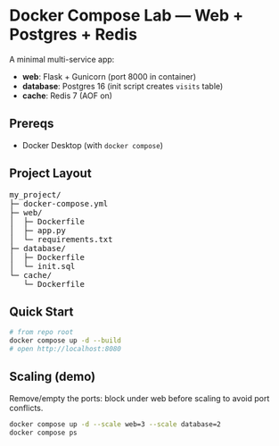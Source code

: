 # Docker Compose Lab — Web + Postgres + Redis

A minimal multi-service app:
- **web**: Flask + Gunicorn (port 8000 in container)
- **database**: Postgres 16 (init script creates `visits` table)
- **cache**: Redis 7 (AOF on)

## Prereqs
- Docker Desktop (with `docker compose`)

## Project Layout

<pre>
my_project/
├─ docker-compose.yml
├─ web/
│  ├─ Dockerfile
│  ├─ app.py
│  └─ requirements.txt
├─ database/
│  ├─ Dockerfile
│  └─ init.sql
└─ cache/
   └─ Dockerfile
</pre>



## Quick Start
```bash
# from repo root
docker compose up -d --build
# open http://localhost:8080
```
## Scaling (demo)
Remove/empty the ports: block under web before scaling to avoid port conflicts.
```bash
docker compose up -d --scale web=3 --scale database=2
docker compose ps
```


